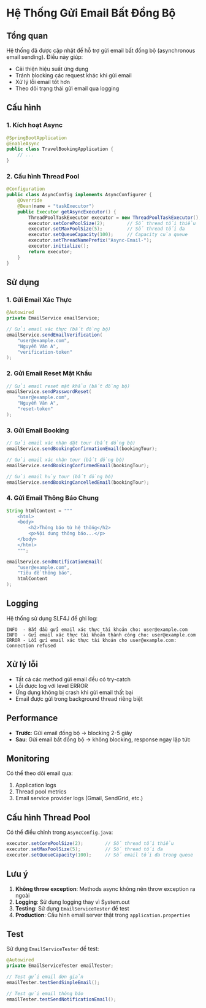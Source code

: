 # Hệ Thống Gửi Email Bất Đồng Bộ

## Tổng quan

Hệ thống đã được cập nhật để hỗ trợ gửi email bất đồng bộ (asynchronous email sending). Điều này giúp:

- Cải thiện hiệu suất ứng dụng
- Tránh blocking các request khác khi gửi email
- Xử lý lỗi email tốt hơn
- Theo dõi trạng thái gửi email qua logging

## Cấu hình

### 1. Kích hoạt Async
```java
@SpringBootApplication
@EnableAsync
public class TravelBookingApplication {
    // ...
}
```

### 2. Cấu hình Thread Pool
```java
@Configuration
public class AsyncConfig implements AsyncConfigurer {
    @Override
    @Bean(name = "taskExecutor")
    public Executor getAsyncExecutor() {
        ThreadPoolTaskExecutor executor = new ThreadPoolTaskExecutor();
        executor.setCorePoolSize(2);        // Số thread tối thiểu
        executor.setMaxPoolSize(5);         // Số thread tối đa
        executor.setQueueCapacity(100);     // Capacity của queue
        executor.setThreadNamePrefix("Async-Email-");
        executor.initialize();
        return executor;
    }
}
```

## Sử dụng

### 1. Gửi Email Xác Thực
```java
@Autowired
private EmailService emailService;

// Gửi email xác thực (bất đồng bộ)
emailService.sendEmailVerification(
    "user@example.com", 
    "Nguyễn Văn A", 
    "verification-token"
);
```

### 2. Gửi Email Reset Mật Khẩu
```java
// Gửi email reset mật khẩu (bất đồng bộ)
emailService.sendPasswordReset(
    "user@example.com", 
    "Nguyễn Văn A", 
    "reset-token"
);
```

### 3. Gửi Email Booking
```java
// Gửi email xác nhận đặt tour (bất đồng bộ)
emailService.sendBookingConfirmationEmail(bookingTour);

// Gửi email xác nhận tour (bất đồng bộ)
emailService.sendBookingConfirmedEmail(bookingTour);

// Gửi email hủy tour (bất đồng bộ)
emailService.sendBookingCancelledEmail(bookingTour);
```

### 4. Gửi Email Thông Báo Chung
```java
String htmlContent = """
    <html>
    <body>
        <h2>Thông báo từ hệ thống</h2>
        <p>Nội dung thông báo...</p>
    </body>
    </html>
    """;

emailService.sendNotificationEmail(
    "user@example.com",
    "Tiêu đề thông báo",
    htmlContent
);
```

## Logging

Hệ thống sử dụng SLF4J để ghi log:

```
INFO  - Bắt đầu gửi email xác thực tài khoản cho: user@example.com
INFO  - Gửi email xác thực tài khoản thành công cho: user@example.com
ERROR - Lỗi gửi email xác thực tài khoản cho user@example.com: Connection refused
```

## Xử lý lỗi

- Tất cả các method gửi email đều có try-catch
- Lỗi được log với level ERROR
- Ứng dụng không bị crash khi gửi email thất bại
- Email được gửi trong background thread riêng biệt

## Performance

- **Trước**: Gửi email đồng bộ -> blocking 2-5 giây
- **Sau**: Gửi email bất đồng bộ -> không blocking, response ngay lập tức

## Monitoring

Có thể theo dõi email qua:
1. Application logs
2. Thread pool metrics
3. Email service provider logs (Gmail, SendGrid, etc.)

## Cấu hình Thread Pool

Có thể điều chỉnh trong `AsyncConfig.java`:

```java
executor.setCorePoolSize(2);        // Số thread tối thiểu
executor.setMaxPoolSize(5);         // Số thread tối đa  
executor.setQueueCapacity(100);     // Số email tối đa trong queue
```

## Lưu ý

1. **Không throw exception**: Methods async không nên throw exception ra ngoài
2. **Logging**: Sử dụng logging thay vì System.out
3. **Testing**: Sử dụng `EmailServiceTester` để test
4. **Production**: Cấu hình email server thật trong `application.properties`

## Test

Sử dụng `EmailServiceTester` để test:

```java
@Autowired
private EmailServiceTester emailTester;

// Test gửi email đơn giản
emailTester.testSendSimpleEmail();

// Test gửi email thông báo
emailTester.testSendNotificationEmail();
```
